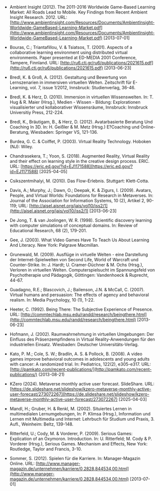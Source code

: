 <!-- filename: 99_Literatur.md -->
<!-- title: Literatur -->

- Ambient Insight (2012). The 2011-2016 Worldwide Game-Based Learning Market: All Roads Lead to Mobile. Key Findings from Recent Ambient Insight Research. 2012. URL: [http://www.ambientinsight.com/Resources/Documents/AmbientInsight-Worldwide-GameBased-Learning-Market.pdf](http://www.ambientinsight.com/Resources/Documents/AmbientInsight-Worldwide-GameBased-Learning-Market.pdf) \[2013-07-01]

- Bouras, C.; Triantafillou, V. & Tsiatsos, T. (2001). Aspects of a collaborative learning environment using distributed virtual environments. Paper presented at ED-MEDIA 2001 Conference, Tampere, Finnland. URL: [http://ru6.cti.gr/ru6/publications/2021615.pdf](http://ru6.cti.gr/ru6/publications/2021615.pdf) \[2013-06-23]

- Bredl, K. & Groß, A. (2012). Gestaltung und Bewertung von Lernszenarien in immersiven virtuellen Welten. Zeitschrift für E-Learning, vol. 7, issue 1/2012, Innsbruck: Studienverlag, 36-46.

- Bredl, K. & Herz, D. (2010). Immersion in virtuellen Wissenswelten. In: T. Hug & R. Maier (Hrsg.), Medien - Wissen - Bildung: Explorationen visualisierter und kollaborativer Wissensräume, Innsbruck: Innsbruck Universitiy Press, 212-224.

- Bredl, K., Bräutigam, B., & Herz, D. (2012). Avatarbasierte Beratung Und Coaching In 3D. In: H. Geißler & M. Metz (Hrsg.) E?Coaching und Online-Beratung, Wiesbaden: Springer VS, 121-136.

- Burdea, G. C. & Coiffet, P. (2003). Virtual Reality Technology. Hoboken (NJ): Wiley.

- Chandrasekera, T.; Yoon, S. (2018). Augmented Reality, Virtual Reality and their effect on learning style in the creative design process. ERIC. URL: [https://eric.ed.gov/?id=EJ1171588](https://eric.ed.gov/?id=EJ1171588) \[2025-04-05]

- Csikszentmihalyi, M. (2010). Das Flow-Erlebnis. Stuttgart: Klett-Cotta.

- Davis, A.; Murphy, J.; Dawn, O.; Deepak, K. & Zigurs, I. (2009). Avatars, People, and Virtual Worlds: Foundations for Research in Metaverses. In: Journal of the Association for Information Systems, 10 (2), Artikel 2, 90-119; URL: [http://aisel.aisnet.org/jais/vol10/iss2/1](http://aisel.aisnet.org/jais/vol10/iss2/1) \[2013-06-23]

- De Jong, T. & van Joolingen, W. R. (1998). Scientific discovery learning with computer simulations of conceptual domains. In: Review of Educational Research, 68 (2), 179-201.

- Gee, J. (2003). What Video Games Have To Teach Us About Learning And Literacy. New York: Palgrave Macmillan.

- Grunewald, M. (2009). Ausflüge in virtuelle Welten - eine Darstellung der Internet-Spielwelten von Second Life, World of Warcraft und Counter-Strike. In: J. Hardt; U. Cramer-Düchner & M. Ochs (Hrsg.), Verloren in virtuellen Welten. Computerspielsucht im Spannungsfeld von Psychotherapie und Pädagogik, Göttingen: Vandenhoeck & Ruprecht, 44-67.

- Guadagno, R.E.; Blascovich, J.; Bailenson, J.N. & McCall, C. (2007). Virtual humans and persuasion: The effects of agency and behavioral realism. In: Media Psychology, 10 (1), 1-22.

- Heeter, C. (1992). Being There: The Subjective Experience of Presence. URL: [http://commtechlab.msu.edu/randd/research/beingthere.html](http://commtechlab.msu.edu/randd/research/beingthere.html) \[2013-06-23]

- Hofmann, J. (2002). Raumwahrnehmung in virtuellen Umgebungen: Der Einfluss des Präsenzempfindens in Virtual Reality-Anwendungen für den industriellen Einsatz. Wiesbaden: Deutscher Universitäts-Verlag.

- Kato, P. M.; Cole, S. W.; Bradlin, A. S. & Pollock, B. (2008). A video games improve behavioral outcomes in adolescents and young adults with cancer: A randomized trial. In: Pediatrics, 122(2), e305-e317. URL: [http://pamkato.com/recent-publications/](http://pamkato.com/recent-publications/) (2013-08-21)

- KZero (2024). Metaverse monthly active user forecast. SlideShare. URL: [https://de.slideshare.net/slideshow/kzero-metaverse-monthly-active-user-forecast/273072267](https://de.slideshare.net/slideshow/kzero-metaverse-monthly-active-user-forecast/273072267) \[2025-04-03]

- Mandl, H.; Gruber, H. & Renkl, M. (2002). Situiertes Lernen in multimedialen Lernumgebungen, In: P. Klimsa (Hrsg.), Information und Lernen mit Multimedia und Internet: Lehrbuch für Studium und Praxis, 3. Aufl., Weinheim: Beltz, 139-148.

- Ritterfeld, U.; Cody, M. & Vorderer, P. (2009). Serious Games: Explication of an Oxymoron. Introduction. In: U. Ritterfeld; M. Cody & P. Vorderer (Hrsg.), Serious Games. Mechanism and Effects, New York: Routledge, Taylor and Francis, 3-10.

- Sommer, S. (2012). Spielen für die Karriere. In: Manager-Magazin Online. URL: [http://www.manager-magazin.de/unternehmen/karriere/0,2828,844534,00.html](http://www.manager-magazin.de/unternehmen/karriere/0,2828,844534,00.html) \[2013-07-01]
